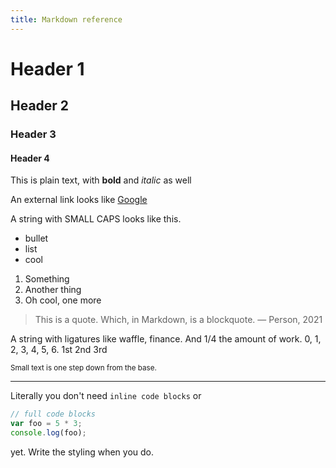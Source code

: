 ```yaml
---
title: Markdown reference
---
```


# Header 1
## Header 2
### Header 3
#### Header 4

This is plain text, with **bold** and _italic_ as well

An external link looks like [Google](https://google.com)

A string with <span class="small-caps">SMALL CAPS</span> looks like this.

- bullet
- list
- cool

1. Something
2. Another thing
3. Oh cool, one more

> This is a quote. Which, in Markdown, is a blockquote.
> — Person, 2021

A string with ligatures like waffle, finance. And 1/4 the amount of work. 0, 1, 2, 3, 4, 5, 6. 1st 2nd 3rd

<small>Small text is one step down from the base.</small>

---

Literally you don't need `inline code blocks` or

``` js
// full code blocks
var foo = 5 * 3;
console.log(foo);
```
yet. Write the styling when you do.
